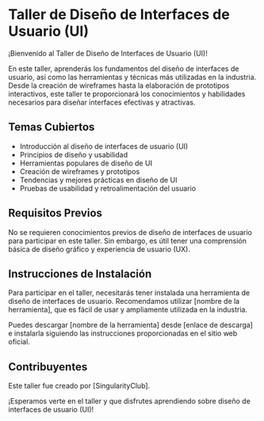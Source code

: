 # Taller de Diseño de Interfaces de Usuario (UI)

¡Bienvenido al Taller de Diseño de Interfaces de Usuario (UI)!

En este taller, aprenderás los fundamentos del diseño de interfaces de usuario, así como las herramientas y técnicas más utilizadas en la industria. Desde la creación de wireframes hasta la elaboración de prototipos interactivos, este taller te proporcionará los conocimientos y habilidades necesarios para diseñar interfaces efectivas y atractivas.

## Temas Cubiertos

- Introducción al diseño de interfaces de usuario (UI)
- Principios de diseño y usabilidad
- Herramientas populares de diseño de UI
- Creación de wireframes y prototipos
- Tendencias y mejores prácticas en diseño de UI
- Pruebas de usabilidad y retroalimentación del usuario

## Requisitos Previos

No se requieren conocimientos previos de diseño de interfaces de usuario para participar en este taller. Sin embargo, es útil tener una comprensión básica de diseño gráfico y experiencia de usuario (UX).


## Instrucciones de Instalación

Para participar en el taller, necesitarás tener instalada una herramienta de diseño de interfaces de usuario. Recomendamos utilizar [nombre de la herramienta], que es fácil de usar y ampliamente utilizada en la industria.

Puedes descargar [nombre de la herramienta] desde [enlace de descarga] e instalarla siguiendo las instrucciones proporcionadas en el sitio web oficial.


## Contribuyentes

Este taller fue creado por [SingularityClub].


¡Esperamos verte en el taller y que disfrutes aprendiendo sobre diseño de interfaces de usuario (UI)!

